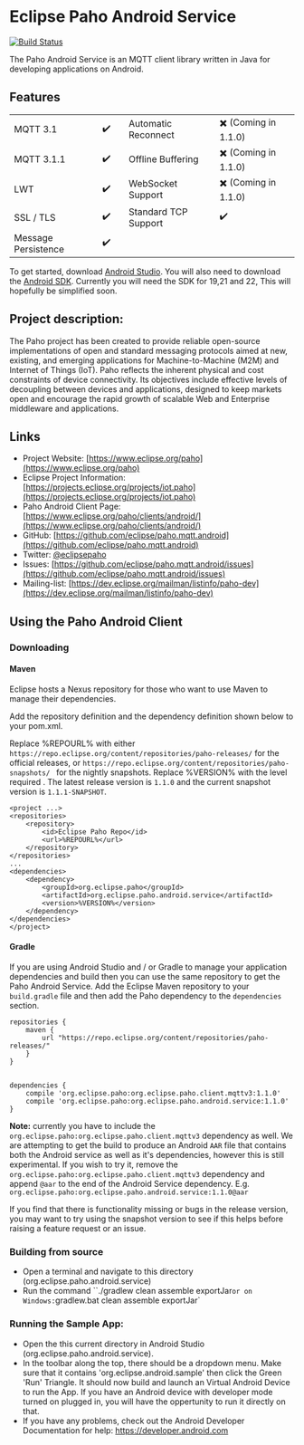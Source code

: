 # Eclipse Paho Android Service
[![Build Status](https://travis-ci.org/eclipse/paho.mqtt.android.svg?branch=master)](https://travis-ci.org/eclipse/paho.mqtt.android)

The Paho Android Service is an MQTT client library written in Java for developing applications on Android.


## Features
|                     |                    |   |                      |                    |
|---------------------|--------------------|---|----------------------|--------------------|
| MQTT 3.1            | :heavy_check_mark: |   | Automatic Reconnect  | :heavy_multiplication_x: (Coming in 1.1.0) |
| MQTT 3.1.1          | :heavy_check_mark: |   | Offline Buffering    | :heavy_multiplication_x: (Coming in 1.1.0) |
| LWT                 | :heavy_check_mark: |   | WebSocket Support    | :heavy_multiplication_x: (Coming in 1.1.0) |
| SSL / TLS           | :heavy_check_mark: |   | Standard TCP Support | :heavy_check_mark: |
| Message Persistence | :heavy_check_mark: |   |


To get started, download [Android Studio](http://developer.android.com/tools/studio/index.html). You will also need to download the [Android SDK](https://developer.android.com/sdk/installing/adding-packages.html). Currently you will need the SDK for 19,21 and 22, This will hopefully be simplified soon.


## Project description:

The Paho project has been created to provide reliable open-source implementations of open and standard messaging protocols aimed at new, existing, and emerging applications for Machine-to-Machine (M2M) and Internet of Things (IoT).
Paho reflects the inherent physical and cost constraints of device connectivity. Its objectives include effective levels of decoupling between devices and applications, designed to keep markets open and encourage the rapid growth of scalable Web and Enterprise middleware and applications.


## Links

- Project Website: [https://www.eclipse.org/paho](https://www.eclipse.org/paho)
- Eclipse Project Information: [https://projects.eclipse.org/projects/iot.paho](https://projects.eclipse.org/projects/iot.paho)
- Paho Android Client Page: [https://www.eclipse.org/paho/clients/android/](https://www.eclipse.org/paho/clients/android/)
- GitHub: [https://github.com/eclipse/paho.mqtt.android](https://github.com/eclipse/paho.mqtt.android)
- Twitter: [@eclipsepaho](https://twitter.com/eclipsepaho)
- Issues: [https://github.com/eclipse/paho.mqtt.android/issues](https://github.com/eclipse/paho.mqtt.android/issues)
- Mailing-list: [https://dev.eclipse.org/mailman/listinfo/paho-dev](https://dev.eclipse.org/mailman/listinfo/paho-dev)


## Using the Paho Android Client

### Downloading

#### Maven

Eclipse hosts a Nexus repository for those who want to use Maven to manage their dependencies. 

Add the repository definition and the dependency definition shown below to your pom.xml.

Replace %REPOURL% with either ``` https://repo.eclipse.org/content/repositories/paho-releases/ ``` for the official releases, or ``` https://repo.eclipse.org/content/repositories/paho-snapshots/  ``` for the nightly snapshots. Replace %VERSION% with the level required .
The latest release version is ```1.1.0``` and the current snapshot version is ```1.1.1-SNAPSHOT```.

```
<project ...>
<repositories>
    <repository>
        <id>Eclipse Paho Repo</id>
        <url>%REPOURL%</url>
    </repository>
</repositories>
...
<dependencies>
    <dependency>
        <groupId>org.eclipse.paho</groupId>
        <artifactId>org.eclipse.paho.android.service</artifactId>
        <version>%VERSION%</version>
    </dependency>
</dependencies>
</project>

```

#### Gradle

If you are using Android Studio and / or Gradle to manage your application dependencies and build then you can use the same repository to get the Paho Android Service. Add the Eclipse Maven repository to your `build.gradle` file and then add the Paho dependency to the `dependencies` section.

```
repositories {
    maven {
        url "https://repo.eclipse.org/content/repositories/paho-releases/"
    }
}


dependencies {
    compile 'org.eclipse.paho:org.eclipse.paho.client.mqttv3:1.1.0'
    compile 'org.eclipse.paho:org.eclipse.paho.android.service:1.1.0'
}
```
__Note:__ currently you have to include the `org.eclipse.paho:org.eclipse.paho.client.mqttv3` dependency as well. We are attempting to get the build to produce an Android `AAR` file that contains both the Android service as well as it's dependencies, however this is still experimental. If you wish to try it, remove the `org.eclipse.paho:org.eclipse.paho.client.mqttv3` dependency and append `@aar` to the end of the Android Service dependency. E.g. `org.eclipse.paho:org.eclipse.paho.android.service:1.1.0@aar`

If you find that there is functionality missing or bugs in the release version, you may want to try using the snapshot version to see if this helps before raising a feature request or an issue.

### Building from source

 - Open a terminal and navigate to this directory (org.eclipse.paho.android.service)
 - Run the command ``./gradlew clean assemble exportJar` or on Windows: `gradlew.bat clean assemble exportJar`

### Running the Sample App:

 * Open the this current directory in Android Studio (org.eclipse.paho.android.service).
 * In the toolbar along the top, there should be a dropdown menu. Make sure that it contains 'org.eclipse.android.sample' then click the Green 'Run' Triangle. It should now build and launch an Virtual Android Device to run the App. If you have an Android device with developer mode turned on plugged in, you will have the oppertunity to run it directly on that.
 * If you have any problems, check out the Android Developer Documentation for help: https://developer.android.com
